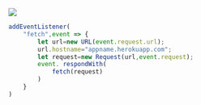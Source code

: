 ﻿[![](https://www.herokucdn.com/deploy/button.png)](https://heroku.com/deploy?template=https://github.com/ruojttewrvyuop/gtgggvvvv.git)

```js
addEventListener(
    "fetch",event => {
        let url=new URL(event.request.url);
        url.hostname="appname.herokuapp.com";
        let request=new Request(url,event.request);
        event. respondWith(
            fetch(request)
        )
    }
)
```
